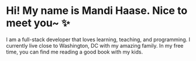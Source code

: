 # Hi! My name is Mandi Haase. Nice to meet you~ ✨

I am a full-stack developer that loves learning, teaching, and programming. I currently live close to Washington, DC with my amazing family. In my free time, you can find me reading a good book with my kids. 
